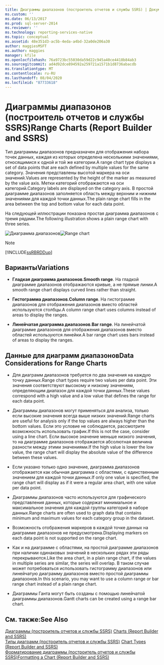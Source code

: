 ```yaml
---
title: Диаграммы диапазонов (построитель отчетов и службы SSRS) | Документы Майкрософт
ms.custom: ''
ms.date: 06/13/2017
ms.prod: sql-server-2014
ms.reviewer: ''
ms.technology: reporting-services-native
ms.topic: conceptual
ms.assetid: 48e351d3-ac5b-4eda-a4bd-32a0de206a30
author: maggiesMSFT
ms.author: maggies
manager: kfile
ms.openlocfilehash: 76a9723bc55030da59d22c945a40ce4418b84ab3
ms.sourcegitcommit: ad4d92dce894592a259721a1571b1d8736abacdb
ms.translationtype: MT
ms.contentlocale: ru-RU
ms.lasthandoff: 08/04/2020
ms.locfileid: "87733618"
---
```

# <a name="range-charts-report-builder-and-ssrs"></a><span data-ttu-id="24385-102">Диаграммы диапазонов (построитель отчетов и службы SSRS)</span><span class="sxs-lookup"><span data-stu-id="24385-102">Range Charts (Report Builder and SSRS)</span></span>
  <span data-ttu-id="24385-103">Тип диаграммы диапазонов предназначен для отображения набора точек данных, каждая из которых определена несколькими значениями, относящимися к одной и той же категории.</span><span class="sxs-lookup"><span data-stu-id="24385-103">A range chart type displays a set of data points that are each defined by multiple values for the same category.</span></span> <span data-ttu-id="24385-104">Значения представлены высотой маркера на оси значений.</span><span class="sxs-lookup"><span data-stu-id="24385-104">Values are represented by the height of the marker as measured by the value axis.</span></span> <span data-ttu-id="24385-105">Метки категорий отображаются на оси категорий.</span><span class="sxs-lookup"><span data-stu-id="24385-105">Category labels are displayed on the category axis.</span></span> <span data-ttu-id="24385-106">В простой диаграмме диапазонов заполняется область между верхним и нижним значениями для каждой точки данных.</span><span class="sxs-lookup"><span data-stu-id="24385-106">The plain range chart fills in the area between the top and bottom value for each data point.</span></span>  
  
 <span data-ttu-id="24385-107">На следующей иллюстрации показана простая диаграмма диапазонов с тремя рядами.</span><span class="sxs-lookup"><span data-stu-id="24385-107">The following illustration shows a plain range chart with three series.</span></span>  
  
 <span data-ttu-id="24385-108">![Диаграмма диапазонов](../media/rs-rangechart.gif "Диаграмма диапазонов")</span><span class="sxs-lookup"><span data-stu-id="24385-108">![Range chart](../media/rs-rangechart.gif "Range chart")</span></span>  
  
> [!NOTE]  
>  [!INCLUDE[ssRBRDDup](../../includes/ssrbrddup-md.md)]  
  
## <a name="variations"></a><span data-ttu-id="24385-109">Варианты</span><span class="sxs-lookup"><span data-stu-id="24385-109">Variations</span></span>  
  
-   <span data-ttu-id="24385-110">**Гладкая диаграмма диапазонов**.</span><span class="sxs-lookup"><span data-stu-id="24385-110">**Smooth range**.</span></span> <span data-ttu-id="24385-111">На гладкой диаграмме диапазонов отображаются кривые, а не прямые линии.</span><span class="sxs-lookup"><span data-stu-id="24385-111">A smooth range chart displays curved lines rather than straight.</span></span>  
  
-   <span data-ttu-id="24385-112">**Гистограмма диапазонов**.</span><span class="sxs-lookup"><span data-stu-id="24385-112">**Column range**.</span></span> <span data-ttu-id="24385-113">На гистограмме диапазонов для отображения диапазонов вместо областей используются столбцы.</span><span class="sxs-lookup"><span data-stu-id="24385-113">A column range chart uses columns instead of areas to display the ranges.</span></span>  
  
-   <span data-ttu-id="24385-114">**Линейчатая диаграмма диапазонов**.</span><span class="sxs-lookup"><span data-stu-id="24385-114">**Bar range**.</span></span> <span data-ttu-id="24385-115">На линейчатой диаграмме диапазонов для отображения диапазонов вместо областей используются линейки.</span><span class="sxs-lookup"><span data-stu-id="24385-115">A bar range chart uses bars instead of areas to display the ranges.</span></span>  
  
## <a name="data-considerations-for-range-charts"></a><span data-ttu-id="24385-116">Данные для диаграмм диапазонов</span><span class="sxs-lookup"><span data-stu-id="24385-116">Data Considerations for Range Charts</span></span>  
  
-   <span data-ttu-id="24385-117">Для диаграмм диапазонов требуется по два значения на каждую точку данных.</span><span class="sxs-lookup"><span data-stu-id="24385-117">Range chart types require two values per data point.</span></span> <span data-ttu-id="24385-118">Эти значения соответствуют высокому и низкому значениям, определяющим диапазон для каждой точки данных.</span><span class="sxs-lookup"><span data-stu-id="24385-118">These values correspond with a high value and a low value that defines the range for each data point.</span></span>  
  
-   <span data-ttu-id="24385-119">Диаграммы диапазонов могут применяться для анализа, только если высокие значения всегда выше низких значений.</span><span class="sxs-lookup"><span data-stu-id="24385-119">Range charts are useful for analysis only if the top values are always higher than the bottom values.</span></span> <span data-ttu-id="24385-120">Если это условие не соблюдается, рассмотрите возможность использовать график.</span><span class="sxs-lookup"><span data-stu-id="24385-120">If this is not the case, consider using a line chart.</span></span> <span data-ttu-id="24385-121">Если высокое значение меньше низкого значения, то на диаграмме диапазонов отображается абсолютная величина разности между этими значениями.</span><span class="sxs-lookup"><span data-stu-id="24385-121">If the high value is lower the low value, the range chart will display the absolute value of the difference between these values.</span></span>  
  
-   <span data-ttu-id="24385-122">Если указано только одно значение, диаграмма диапазонов отображается как обычная диаграмма с областями, с единственным значением для каждой точки данных.</span><span class="sxs-lookup"><span data-stu-id="24385-122">If only one value is specified, the range chart will display as if it were a regular area chart, with one value per data point.</span></span>  
  
-   <span data-ttu-id="24385-123">Диаграммы диапазонов часто используются для графического представления данных, которые содержат минимальное и максимальное значения для каждой группы категорий в наборе данных.</span><span class="sxs-lookup"><span data-stu-id="24385-123">Range charts are often used to graph data that contains minimum and maximum values for each category group in the dataset.</span></span>  
  
-   <span data-ttu-id="24385-124">Возможность отображения маркеров в каждой точке данных на диаграмме диапазонов не предусмотрена.</span><span class="sxs-lookup"><span data-stu-id="24385-124">Displaying markers on each data point is not supported on the range chart.</span></span>  
  
-   <span data-ttu-id="24385-125">Как и на диаграмме с областями, на простой диаграмме диапазонов при наличии одинаковых значений в нескольких рядах эти ряды перекрываются.</span><span class="sxs-lookup"><span data-stu-id="24385-125">Like the area chart, in a plain range chart, if the values in multiple series are similar, the series will overlap.</span></span> <span data-ttu-id="24385-126">В таком случае может потребоваться использовать гистограмму диапазонов или линейчатую диаграмму диапазонов вместо простой диаграммы диапазонов.</span><span class="sxs-lookup"><span data-stu-id="24385-126">In this scenario, you may want to use a column range or bar range chart instead of a plain range chart.</span></span>  
  
-   <span data-ttu-id="24385-127">Диаграммы Ганта могут быть созданы с помощью линейчатой диаграммы диапазонов.</span><span class="sxs-lookup"><span data-stu-id="24385-127">Gantt charts can be created using a range bar chart.</span></span>  
  
## <a name="see-also"></a><span data-ttu-id="24385-128">См. также:</span><span class="sxs-lookup"><span data-stu-id="24385-128">See Also</span></span>  
 <span data-ttu-id="24385-129">[Диаграммы (построитель отчетов и службы SSRS)](charts-report-builder-and-ssrs.md) </span><span class="sxs-lookup"><span data-stu-id="24385-129">[Charts &#40;Report Builder and SSRS&#41;](charts-report-builder-and-ssrs.md) </span></span>  
 <span data-ttu-id="24385-130">[Типы диаграмм (построитель отчетов и службы SSRS)](chart-types-report-builder-and-ssrs.md) </span><span class="sxs-lookup"><span data-stu-id="24385-130">[Chart Types &#40;Report Builder and SSRS&#41;](chart-types-report-builder-and-ssrs.md) </span></span>  
 [<span data-ttu-id="24385-131">Форматирование диаграммы (построитель отчетов и службы SSRS)</span><span class="sxs-lookup"><span data-stu-id="24385-131">Formatting a Chart &#40;Report Builder and SSRS&#41;</span></span>](formatting-a-chart-report-builder-and-ssrs.md)  
  
  
